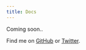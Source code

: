 ```yaml
---
title: Docs
---
```


Coming soon..

Find me on [GitHub](https://github.com/lightwalletd) or [Twitter](https://twitter.com/lightwatted).
